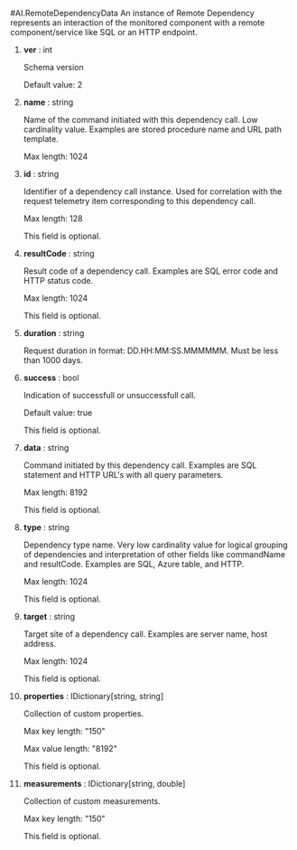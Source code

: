 
#AI.RemoteDependencyData
An instance of Remote Dependency represents an interaction of the monitored component with a remote component/service like SQL or an HTTP endpoint.

1. **ver** : int

    Schema version
    
    Default value: 2
    
1. **name** : string

    Name of the command initiated with this dependency call. Low cardinality value. Examples are stored procedure name and URL path template.
    
    Max length: 1024
    
1. **id** : string

    Identifier of a dependency call instance. Used for correlation with the request telemetry item corresponding to this dependency call.
    
    Max length: 128
    
    This field is optional.
    
1. **resultCode** : string

    Result code of a dependency call. Examples are SQL error code and HTTP status code.
    
    Max length: 1024
    
    This field is optional.
    
1. **duration** : string

    Request duration in format: DD.HH:MM:SS.MMMMMM. Must be less than 1000 days.
    
1. **success** : bool

    Indication of successfull or unsuccessfull call.
    
    Default value: true
    
    This field is optional.
    
1. **data** : string

    Command initiated by this dependency call. Examples are SQL statement and HTTP URL's with all query parameters.
    
    Max length: 8192
    
    This field is optional.
    
1. **type** : string

    Dependency type name. Very low cardinality value for logical grouping of dependencies and interpretation of other fields like commandName and resultCode. Examples are SQL, Azure table, and HTTP.
    
    Max length: 1024
    
    This field is optional.
    
1. **target** : string

    Target site of a dependency call. Examples are server name, host address.
    
    Max length: 1024
    
    This field is optional.
    
1. **properties** : IDictionary[string, string]

    Collection of custom properties.
    
    Max key length: "150"
    
    Max value length: "8192"
    
    This field is optional.
    
1. **measurements** : IDictionary[string, double]

    Collection of custom measurements.
    
    Max key length: "150"
    
    This field is optional.
    
